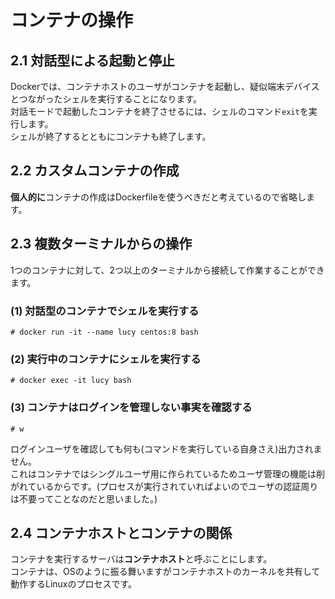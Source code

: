 # コンテナの操作
## 2.1 対話型による起動と停止
Dockerでは、コンテナホストのユーザがコンテナを起動し、疑似端末デバイスとつながったシェルを実行することになります。  
対話モードで起動したコンテナを終了させるには、シェルのコマンド`exit`を実行します。  
シェルが終了するとともにコンテナも終了します。
## 2.2 カスタムコンテナの作成
**個人的に**コンテナの作成はDockerfileを使うべきだと考えているので省略します。
## 2.3 複数ターミナルからの操作
1つのコンテナに対して、2つ以上のターミナルから接続して作業することができます。
### (1) 対話型のコンテナでシェルを実行する
```
# docker run -it --name lucy centos:8 bash
```
### (2) 実行中のコンテナにシェルを実行する
```
# docker exec -it lucy bash
```
### (3) コンテナはログインを管理しない事実を確認する
```
# w
```
ログインユーザを確認しても何も(コマンドを実行している自身さえ)出力されません。  
これはコンテナではシングルユーザ用に作られているためユーザ管理の機能は削がれているからです。(プロセスが実行されていればよいのでユーザの認証周りは不要ってことなのだと思いました。)
## 2.4 コンテナホストとコンテナの関係
コンテナを実行するサーバは**コンテナホスト**と呼ぶことにします。  
コンテナは、OSのように振る舞いますがコンテナホストのカーネルを共有して動作するLinuxのプロセスです。
